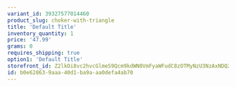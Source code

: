 ```yaml
---
variant_id: 39327577014460
product_slug: choker-with-triangle
title: 'Default Title'
inventory_quantity: 1
price: '47.99'
grams: 0
requires_shipping: true
option1: 'Default Title'
storefront_id: Z2lkOi8vc2hvcGlmeS9Qcm9kdWN0VmFyaWFudC8zOTMyNzU3NzAxNDQ2MA==
id: b0e62863-9aaa-40d1-ba9a-aa0defa4ab70
---
```

